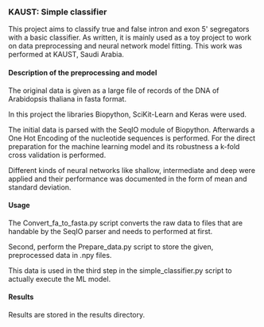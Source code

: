 ### KAUST: Simple classifier

This project aims to classify true and false intron and exon 5' segregators with a basic classifier. As written, it is mainly used as a toy project to work on data preprocessing and neural network model fitting.
This work was performed at KAUST, Saudi Arabia.

#### Description of the preprocessing and model

The original data is given as a large file of records of the DNA of Arabidopsis thaliana in fasta format. 

In this project the libraries Biopython, SciKit-Learn and Keras were used. 

The initial data is parsed with the SeqIO module of Biopython. Afterwards a One Hot Encoding of the nucleotide sequences is performed. For the direct preparation for the machine learning model and its robustness a k-fold cross validation is performed. 

Different kinds of neural networks like shallow, intermediate and deep were applied and their performance was documented in the form of mean and standard deviation. 

#### Usage

The Convert_fa_to_fasta.py script converts the raw data to files that are handable by the SeqIO parser and needs to performed at first.

Second, perform the Prepare_data.py script to store the given, preprocessed data in .npy files. 

This data is used in the third step in the simple_classifier.py script to actually execute the ML model. 

#### Results

Results are stored in the results directory.

